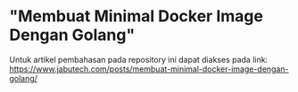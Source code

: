 # "Membuat Minimal Docker Image Dengan Golang"
Untuk artikel pembahasan pada repository ini dapat diakses pada link:
https://www.jabutech.com/posts/membuat-minimal-docker-image-dengan-golang/